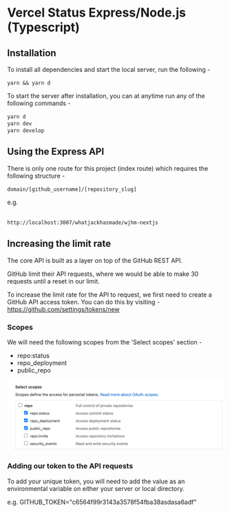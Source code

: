 # Vercel Status Express/Node.js (Typescript)

## Installation

To install all dependencies and start the local server, run the following -

```
yarn && yarn d
```

To start the server after installation, you can at anytime run any of the following commands -

```
yarn d
yarn dev
yarn develop
```

## Using the Express API

There is only one route for this project (index route) which requires the following structure -

```
domain/[github_username]/[repository_slug]

```

e.g.

```

http://localhost:3007/whatjackhasmade/wjhm-nextjs
```

## Increasing the limit rate

The core API is built as a layer on top of the GitHub REST API.

GitHub limit their API requests, where we would be able to make 30 requests until a reset in our limit.

To increase the limit rate for the API to request, we first need to create a GitHub API access token. You can do this by visiting - https://github.com/settings/tokens/new

### Scopes

We will need the following scopes from the 'Select scopes' section -

- repo:status
- repo_deployment
- public_repo

![required scopes](scopes.png?raw=true)

### Adding our token to the API requests

To add your unique token, you will need to add the value as an environmental variable on either your server or local directory.

e.g. GITHUB_TOKEN="c6564f99r3143a3578f54fba38asdasa6adf"
